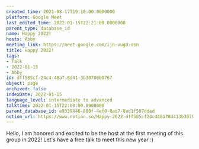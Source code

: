 ```yaml
---
created_time: 2021-08-17T19:10:00.0000000
platform: Google Meet
last_edited_time: 2022-01-15T22:21:00.0000000
parent_type: database_id
name: Happy 2022!
hosts: Abby
meeting_link: https://meet.google.com/ijn-vugd-osn
title: Happy 2022!
tags:
- Talk
- 2022-01-15
- Abby
id: dff585cf-24c4-48a7-8d41-3b30708b0767
object: page
archived: false
indexDate: 2022-01-15
language_level: intermediate to advanced
talktime: 2022-01-15T22:00:00.0000000
parent_database_id: e9339446-880f-4ef0-8ad7-8ad1f507dded
notion_url: https://www.notion.so/Happy-2022-dff585cf24c448a78d413b30708b0767
---
```


Hello, I am honored and excited to be the host at the first meeting of this group in 2022! Let's have a free talk to meet this new year :)





